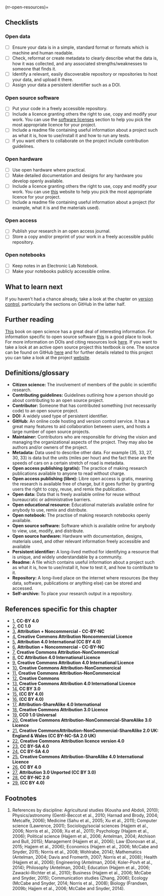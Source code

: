 (rr-open-resources)=
## Checklists

### Open data

- [ ] Ensure your data is in a simple, standard format or formats which is machine and human readable.
- [ ] Check, reformat or create metadata to clearly describe what the data is, how it was collected, and any associated strengths/weaknesses to someone that finds it.
- [ ] Identify a relevant, easily discoverable repository or repositories to host your data, and upload it there.
- [ ] Assign your data a persistent identifier such as a DOI.

### Open source software

- [ ] Put your code in a freely accessible repository.
- [ ] Include a licence granting others the right to use, copy and modify your work. You can use the [software licenses](/open_research/02/softwarelicenses) section to help you pick the most appropriate licence for your project.
- [ ] Include a readme file containing useful information about a project such as what it is, how to use/install it and how to run any tests.
- [ ] If you want others to collaborate on the project include contribution guidelines.

### Open hardware

- [ ] Use open hardware where practical.
- [ ] Make detailed documentation and designs for any hardware you develop openly available.
- [ ] Include a licence granting others the right to use, copy and modify your work. You can use [this](https://choosealicense.com/) website to help you pick the most appropriate licence for your project.
- [ ] Include a readme file containing useful information about a project (for example, what it is and the materials used).

### Open access

- [ ] Publish your research in an open access journal.
- [ ] Store a copy and/or preprint of your work in a freely accessible public repository.

### Open notebooks

- [ ] Keep notes in an Electronic Lab Notebook.
- [ ] Make your notebooks publicly accessible online.

## What to learn next

If you haven't had a chance already, take a look at the chapter on [version control](/version_control/version_control), particularly the sections on GitHub in the latter half.

## Further reading

[This](http://book.openingscience.org.s3-website-eu-west-1.amazonaws.com/) book on open science has a great deal of interesting information.
For information specific to open source software [this](https://opensource.guide/) is a good place to look.
For more information on DOIs and citing resources look [here](http://www.doi.org/index.html).
If you want to take a look at an active open source project this textbook *is* one.
The source can be found on GitHub [here](https://github.com/alan-turing-institute/the-turing-way) and for further details related to this project you can take a look at the project [website](https://www.turing.ac.uk/research/research-projects/turing-way-handbook-reproducible-data-science).

## Definitions/glossary

- **Citizen science:** The involvement of members of the public in scientific research.
- **Contributing guidelines:** Guidelines outlining how a person should go about contributing to an open source project.
- **Contributor:** Someone that has contributed something (not necessarily code) to an open source project.
- **DOI:** A widely used type of persistent identifier.
- **GitHub:** An online code hosting and version control service. It has a great many features to aid collaboration between users, and hosts a large number of open source projects.
- **Maintainer:** Contributors who are responsible for driving the vision and managing the organizational aspects of the project. They may also be authors and/or owners of the project.
- **Metadata:** Data used to describe other data. For example (35, 33, 27, 30, 33) is data but the units (miles per hour) and the fact these are the speeds of cars on a certain stretch of road is metadata.
- **Open access publishing (gratis):** The practice of making research publications available to anyone to read without charge.
- **Open access publishing (libre):** Libre open access is gratis, meaning the research is available free of charge, but it goes further by granting users the right to copy, reuse, and remix the publication.
- **Open data:** Data that is freely available online for reuse without bureaucratic or administrative barriers.
- **Open educational resource:** Educational materials available online for anybody to use, remix and distribute.
- **Open notebook:** The practise of making research notebooks openly available.
- **Open source software:** Software which is available online for anybody to view, use, modify, and distribute.
- **Open source hardware:** Hardware with documentation, designs, materials used, and other relevant information freely accessible and available
- **Persistent identifier:** A long-lived method for identifying a resource that is unique, and widely understandable by a community.
- **Readme:** A file which contains useful information about a project such as what it is, how to use/install it, how to test it, and how to contribute to it.
- **Repository:** A long-lived place on the internet where resources (be they data, software, publications or anything else) can be stored and accessed.
- **Self-archive:** To place your research output in a repository.

## References specific for this chapter

- [1.](https://www.fosteropenscience.eu/node/1420) **CC-BY 4.0**
- [2.](https://open-science-training-handbook.gitbook.io/book/introduction) **CC 1.0**
- [3.](https://www.fosteropenscience.eu/content/introduction-open-science-funders-introductory) **Attribution + Noncommercial - CC-BY-NC**
- [4.](https://link.springer.com/chapter/10.1007/978-3-319-00026-8_2) **Creative Commons Attribution Noncommercial Licence**
- [5.](https://elifesciences.org/articles/16800) **Attribution 4.0 International (CC BY 4.0)**
- [6.](https://www.fosteropenscience.eu/content/introduction-open-science-funders-introductory) **Attribution + Noncommercial - CC-BY-NC**
- [7.](http://book.openingscience.org.s3-website-eu-west-1.amazonaws.com/vision/open_research_data.html) **Creative Commons Attribution-NonCommercical**
- [8.](http://opendatahandbook.org/guide/en/what-is-open-data/) **CC Attribution 4.0 International Licence**
- [9.](https://opendatacharter.net/) **Creative Commons Attribution 4.0 International Licence**
- [10.](http://book.openingscience.org.s3-website-eu-west-1.amazonaws.com/cases_recipes_howtos/making_data_citeable.html) **Creative Commons Attribution-NonCommercical**
- [11.](http://book.openingscience.org.s3-website-eu-west-1.amazonaws.com/cases_recipes_howtos/challenges_of_open_data_in_medical_research.html) **Creative Commons Attribution-NonCommercical**
- [12.](http://www.dcc.ac.uk/resources/how-guides/cite-datasets) **Creative Commons**
- [13.](https://www.open-contracting.org/2016/09/19/diving-deeper-commercial-confidentiality/) **Creative Commons Attribution 4.0 International Licence**
- [14.](https://ben.balter.com/2015/11/23/why-open-source/) **CC BY 3.0**
- [15.](https://opensource.guide/starting-a-project/) **(CC BY 4.0)**
- [16.](https://opensource.guide/) **(CC BY 4.0)**
- [17.](https://opensource.com/resources/what-open-access) **Attribution-ShareAlike 4.0 International**
- [18.](http://www.righttoresearch.org/learn/whyOA/index.shtml) **Creative Commons Attribution 3.0 Licence**
- [19.](https://open-science-training-handbook.gitbook.io/book/open-science-basics/open-access-to-published-research-results) **CC0 1.0 Universal**
- [20.](https://www.oercommons.org/about) **Creative Commons Attribution-NonCommercial-ShareAlike 3.0 Licence**
- [21.](https://libguides.ioe.ac.uk/oer)  **Creative CommonsAttribution-NonCommercial-ShareAlike 2.0 UK: England & Wales (CC BY-NC-SA 2.0 UK)**
- [22.](https://opencontent.org/blog/archives/3221) **Creative Commons Attribution licence version 4.0**
- [23.](https://opensource.com/resources/what-open-hardware) **CC BY-SA 4.0**
- [24.](https://opensource.com/article/17/8/enterprise-open-source-advantages) **CC BY-SA 4.0**
- [25.](https://www.oshwa.org/sharing-best-practices/) **Creative Commons Attribution-ShareAlike 4.0 International Licence**
- [26.](https://openlabnotebooks.org/open-science-at-sgc/) **CC BY 4.0**
- [27.](http://onsnetwork.org/) **Attribution 3.0 Unported (CC BY 3.0)**
- [28.](https://libraries.mit.edu/data-management/store/electronic-lab-notebooks/) **CC BY-NC 2.0**
- [29.](https://www.citizenscience.org/) **(CC BY 4.0)**

## Footnotes

1. References by discipline: Agricultural studies (Kousha and Abdoli, 2010); Physics/astronomy (Gentil-Beccot et al., 2010; Harnad and Brody, 2004; Metcalfe, 2006); Medicine (Sahu et al., 2005; Xu et al., 2011); Computer science (Lawrence, 2001); Sociology/social sciences (Hajjem et al., 2006; Norris et al., 2008; Xu et al., 2011); Psychology (Hajjem et al., 2006); Political science (Hajjem et al., 2006; Antelman, 2004; Atchison and Bull, 2015); Management (Hajjem et al., 2006); Law (Donovan et al., 2015; Hajjem et al., 2006); Economics (Hajjem et al., 2006; McCabe and Snyder, 2015; Norris et al., 2008; Wohlrabe, 2014); Mathematics (Antelman, 2004; Davis and Fromerth, 2007; Norris et al., 2008); Health (Hajjem et al., 2006); Engineering (Antelman, 2004; Koler-Povh et al., 2014); Philosophy (Antelman, 2004); Education (Hajjem et al., 2006; Zawacki-Richter et al., 2010); Business (Hajjem et al., 2006; McCabe and Snyder, 2015); Communication studies (Zhang, 2006); Ecology (McCabe and Snyder, 2014; Norris et al., 2008); Biology (Frandsen, 2009b; Hajjem et al., 2006; McCabe and Snyder, 2014).
